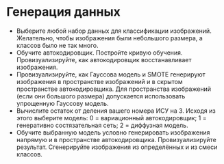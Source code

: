 # Генерация данных
- Выберите любой набор данных для классификации изображений. Желательно, чтобы изображения были небольшого размера, а классов было не так много.
- Обучите автокодировщик. Постройте кривую обучения. Провизуализируйте, как автокодировщик восстанавливает изображения.
- Провизуализируйте, как Гауссова модель и SMOTE генерируют изображения в пространстве изображений и в скрытом пространстве автокодировщика. Для пространства изображений (если они большого размера) допускается использовать упрощенную Гауссову модель.
- Вычислите остаток от деления вашего номера ИСУ на 3. Исходя из этого выберите модель: 0 = вариационный автокодировщик; 1 = генеративно состязательная сеть; 2 = диффузная модель.
- Обучите выбранную модель условно генерировать изображения напрямую и в пространстве автокодировщика. Провизуализируйте результат. Сгенерируйте изображения из определённых и из смеси классов.
